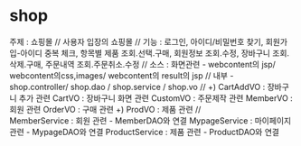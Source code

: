 # shop
주제 : 쇼핑몰  // 
사용자 입장의 쇼핑몰  //
기능 : 로그인, 아이디/비밀번호 찾기, 회원가입-아이디 중복 체크, 항목별 제품 조회.선택.구매, 회원정보 조회.수정, 장바구니 조회.삭제.구매, 주문내역 조회.주문취소.수정  //
소스 : 화면관련 - webcontent의 jsp/ webcontent의css,images/ webcontent의 result의 jsp //
내부 - shop.controller/ shop.dao / shop.service / shop.vo   // 
              +) CartAddVO : 장바구니 추가 관련 
                 CartVO : 장바구니 화면 관련
                 CustomVO : 주문제작 관련
                 MemberVO : 회원 관련
                 OrderVO : 구매 관련
              +) ProdVO : 제품 관련   //          
                 MemberService : 회원 관련 - MemberDAO와 연결
                 MypageService : 마이페이지 관련 - MypageDAO와 연결
                 ProductService : 제품 관련 - ProductDAO와 연결
